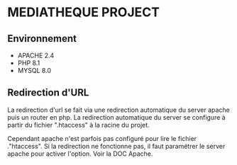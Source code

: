 # MEDIATHEQUE PROJECT

## Environnement

<ul>
    <li>APACHE 2.4</li>
    <li>PHP 8.1</li>
    <li>MYSQL 8.0</li>
</ul>

## Redirection d'URL

La redirection d'url se fait via une redirection automatique du server apache puis un router en php. La redirection automatique du server se configure à partir du fichier ".htaccess" à la racine du projet.

Cependant apache n'est parfois pas configuré pour lire le fichier ."htaccess". Si la redirection ne fonctionne pas, il faut paramétrer le server apache pour activer l'option. Voir la DOC Apache.
